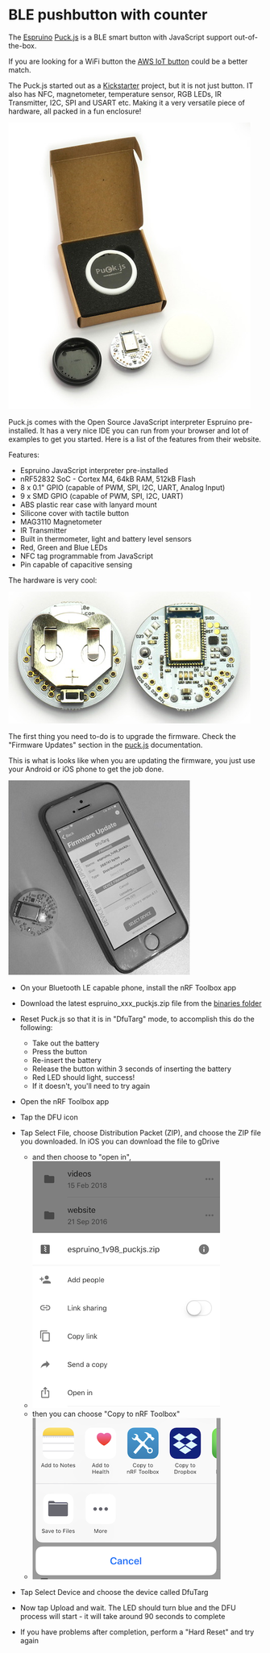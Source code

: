 # BLE pushbutton with counter


The [Espruino](https://www.espruino.com) [Puck.js](https://www.espruino.com/Puck.js) is a BLE smart button with JavaScript support out-of-the-box. 

If you are looking for a WiFi button the [AWS IoT button](https://aws.amazon.com/iotbutton/) could be a better match.

The Puck.js started out as a [Kickstarter](https://www.kickstarter.com/projects/gfw/puckjs-the-ground-breaking-bluetooth-beacon) project, but it is not just button. IT also has NFC, magnetometer, temperature sensor, RGB LEDs, IR Transmitter,  I2C, SPI and USART etc.
Making it a very versatile piece of hardware, all packed in a fun enclosure!

![alt text](pic/box_and_parts.jpg)

Puck.js comes with the Open Source JavaScript interpreter Espruino pre-installed. It has a very nice IDE you can run from your browser and lot of examples to get you started. Here is a list of the features from their website.

Features:

* Espruino JavaScript interpreter pre-installed
* nRF52832 SoC - Cortex M4, 64kB RAM, 512kB Flash
* 8 x 0.1" GPIO (capable of PWM, SPI, I2C, UART, Analog Input)
* 9 x SMD GPIO (capable of PWM, SPI, I2C, UART)
* ABS plastic rear case with lanyard mount
* Silicone cover with tactile button
* MAG3110 Magnetometer
* IR Transmitter
* Built in thermometer, light and battery level sensors
* Red, Green and Blue LEDs
* NFC tag programmable from JavaScript
* Pin capable of capacitive sensing

The hardware is very cool:

![alt text](pic/pcb_top.jpg)

The first thing you need to-do is to upgrade the firmware. Check the "Firmware Updates" section in the [puck.js](https://www.espruino.com/Puck.js) documentation.

This is what is looks like when you are updating the firmware, you just use your Android or iOS phone to get the job done.

![alt text](pic/firmware.jpg)

* On your Bluetooth LE capable phone, install the nRF Toolbox app
* Download the latest espruino_xxx_puckjs.zip file from the [binaries folder](http://www.espruino.com/binaries/)
* Reset Puck.js so that it is in "DfuTarg" mode, to accomplish this do the following:
	* Take out the battery
	* Press the button
	* Re-insert the battery
	* Release the button within 3 seconds of inserting the battery
	* Red LED should light, success!
	* If it doesn't, you'll need to try again
* Open the nRF Toolbox app
* Tap the DFU icon
* Tap Select File, choose Distribution Packet (ZIP), and choose the ZIP file you downloaded. In iOS you can download the file to gDrive 
	* and then choose to "open in", 
	* ![alt text](pic/open-in.png)
	* then you can choose "Copy to nRF Toolbox"  
	* ![alt text](pic/copy-to.png)

* Tap Select Device and choose the device called DfuTarg
* Now tap Upload and wait. The LED should turn blue and the DFU process will start - it will take around 90 seconds to complete
* If you have problems after completion, perform a "Hard Reset" and try again

